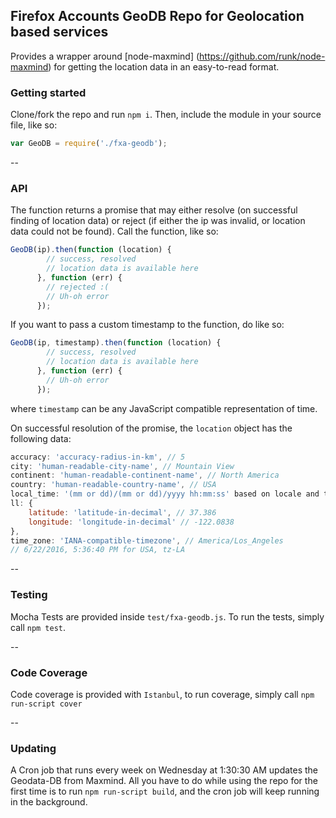 ## Firefox Accounts GeoDB Repo for Geolocation based services
Provides a wrapper around [node-maxmind] (https://github.com/runk/node-maxmind) for getting the location data in an easy-to-read format.

### Getting started
Clone/fork the repo and run `npm i`. Then, include the module in your source file, like so:

```JavaScript
var GeoDB = require('./fxa-geodb');
```
--
### API
The function returns a promise that may either resolve (on successful finding of location data) or reject (if either the ip was invalid, or location data could not be found). Call the function, like so:

```JavaScript
GeoDB(ip).then(function (location) {
		// success, resolved
		// location data is available here
      }, function (err) {
      	// rejected :(
      	// Uh-oh error
      });
```

If you want to pass a custom timestamp to the function, do like so:
```JavaScript
GeoDB(ip, timestamp).then(function (location) {
		// success, resolved
		// location data is available here
      }, function (err) {
      	// Uh-oh error
      });
```
where `timestamp` can be any JavaScript compatible representation of time.

On successful resolution of the promise, the `location` object has the following data:

```JavaScript
accuracy: 'accuracy-radius-in-km', // 5
city: 'human-readable-city-name', // Mountain View
continent: 'human-readable-continent-name', // North America
country: 'human-readable-country-name', // USA
local_time: '(mm or dd)/(mm or dd)/yyyy hh:mm:ss' based on locale and timezone,
ll: {
	latitude: 'latitude-in-decimal', // 37.386
	longitude: 'longitude-in-decimal' // -122.0838
},
time_zone: 'IANA-compatible-timezone', // America/Los_Angeles 
// 6/22/2016, 5:36:40 PM for USA, tz-LA
```
--

### Testing
Mocha Tests are provided inside `test/fxa-geodb.js`. To run the tests, simply call `npm test`.

--
### Code Coverage
Code coverage is provided with `Istanbul`, to run coverage, simply call `npm run-script cover`

--
### Updating
A Cron job that runs every week on Wednesday at 1:30:30 AM updates the Geodata-DB from Maxmind. 
All you have to do while using the repo for the first time is to run `npm run-script build`, and the 
 cron job will keep running in the background.
 